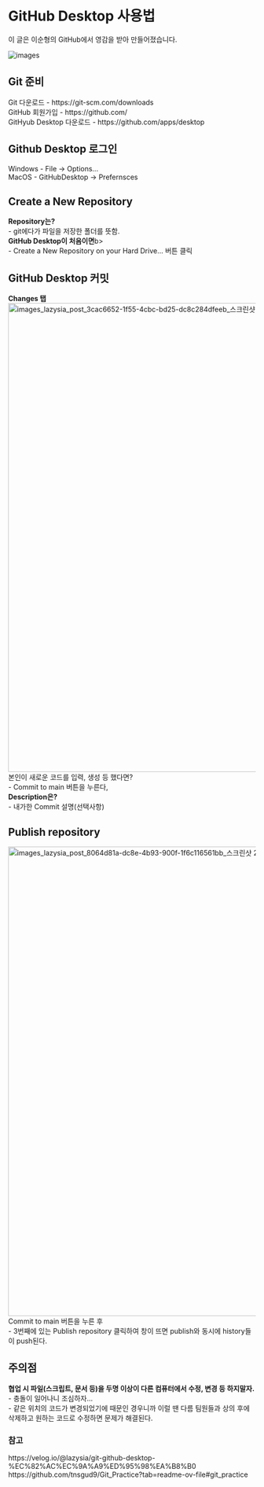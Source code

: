 # GitHub Desktop 사용법

<div>이 글은 이순형의 GitHub에서 영감을 받아 만들어졌습니다.</div>

![images](https://github.com/user-attachments/assets/35c19fe4-d1df-4f0e-a05b-50845f58dcad)

## Git 준비
<div>Git 다운로드 - https://git-scm.com/downloads</div>
<div>GitHub 회원가입 - https://github.com/</div>
<div>GitHyub Desktop 다운로드 - https://github.com/apps/desktop</div>

## Github Desktop 로그인
<div>Windows - File → Options...</div>
<div>MacOS - GitHubDesktop → Prefernsces</div>

## Create a New Repository
<div><b>Repository는?</b></div>
<div>- git에다가 파일을 저장한 폴더를 뜻함.</div>
<div><b>GitHub Desktop이 처음이면</b>b></div>
<div>- Create a New Repository on your Hard Drive... 버튼 클릭 </div>

## GitHub Desktop 커밋
<div><b>Changes 탭</b></div>
<img width="954" alt="images_lazysia_post_3cac6652-1f55-4cbc-bd25-dc8c284dfeeb_스크린샷 2021-12-19 오후 4 17 52" src="https://github.com/user-attachments/assets/8378ca02-a21a-44bf-9d08-9d01f2f9e438">
<div>본인이 새로운 코드를 입력, 생성 등 했다면?</div>
<div>- Commit to main 버튼을 누른다,</div>
<div><b>Description은?</b></div>
<div>- 내가한 Commit 설명(선택사항)</div>

## Publish repository
<img width="955" alt="images_lazysia_post_8064d81a-dc8e-4b93-900f-1f6c116561bb_스크린샷 2021-12-19 오전 12 00 27" src="https://github.com/user-attachments/assets/a0f17b9b-3be6-456d-9a0a-b78dd1539bc5">
<div>Commit to main 버튼을 누른 후</div>
<div>- 3번째에 있는 Publish repository 클릭하여 창이 뜨면 publish와 동시에 history들이 push된다.</div>

## 주의점
<div><b>협업 시 파일(스크립트, 문서 등)을 두명 이상이 다른 컴퓨터에서 수정, 변경 등 하지말자.</b></div>
<div>- 충돌이 일어나니 조심하자...</div>
<div>- 같은 위치의 코드가 변경되었기에 때문인 경우니까 이럴 땐 다름 팀원들과 상의 후에 삭제하고 원하는 코드로 수정하면 문제가 해결된다.</div>

### 참고
<div>https://velog.io/@lazysia/git-github-desktop-%EC%82%AC%EC%9A%A9%ED%95%98%EA%B8%B0</div>
<div>https://github.com/tnsgud9/Git_Practice?tab=readme-ov-file#git_practice</div>
